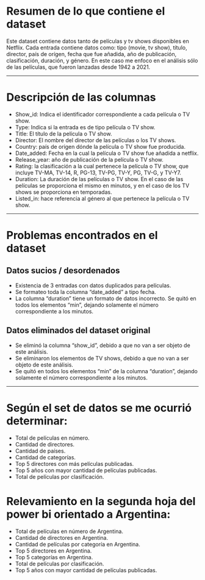 # Resumen de lo que contiene el dataset

Este dataset contiene datos tanto de películas y tv shows disponibles en Netflix.  Cada entrada contiene datos como: tipo (movie, tv show), título, director, país de orígen, fecha que fue añadida, año de publicación, clasificación, duración, y género.
En este caso me enfoco en el análisis sólo de las películas,  que fueron lanzadas desde 1942 a 2021.

---

# Descripción de las columnas

- Show_id: Indica el identificador correspondiente a cada película o TV show.
- Type: Indica si la entrada es de tipo película o TV show.
- Title: El título de la película o TV show.
- Director: El nombre del director de las películas o los TV shows.
- Country: país de origen dónde la película o TV show fue producida.
- Date_added: Fecha en la cual la película o TV show fue añadida a netflix.
- Release_year: año de publicación de la película o TV show. 
- Rating: la clasificación a la cual pertenece la película o TV show, que incluye  TV-MA, TV-14, R, PG-13, TV-PG, TV-Y, PG, TV-G, y TV-Y7.
- Duration: La duración de las películas o TV show. En el caso de las películas se proporciona el mismo en minutos,  y en el caso de los TV shows se proporciona en temporadas.
- Listed_in: hace referencia al género al que pertenece la película o TV show.

---

# Problemas encontrados en el dataset

## Datos sucios / desordenados
- Existencia de 3 entradas con datos duplicados para películas.
- Se formateo toda la columna “date_added” a tipo fecha.
- La columna “duration” tiene un formato de datos incorrecto. Se quitó en todos los elementos “min”, dejando solamente el número correspondiente a los minutos.
## Datos eliminados del dataset original
- Se eliminó la columna “show_id”, debido a que no van a ser objeto de este análisis. 
- Se eliminaron los elementos de TV shows, debido a que no van a ser objeto de este análisis.
- Se quitó en todos los elementos “min” de la columna “duration”, dejando solamente el número correspondiente a los minutos.

--- 

# Según el set de datos se me ocurrió determinar:
- Total de películas en número.
- Cantidad de directores.
- Cantidad de países.
- Cantidad de categorías.
- Top 5 directores con más películas publicadas.
- Top 5 años con mayor cantidad de películas publicadas.
- Total de películas por clasificación.

# Relevamiento en la segunda hoja del power bi orientado a Argentina:
- Total de películas en número de Argentina.
- Cantidad de directores en Argentina.
- Cantidad de películas por categoría en Argentina.
- Top 5 directores en Argentina.
- Top 5 categorías en Argentina.
- Total de películas por clasificación.
- Top 5 años con mayor cantidad de películas publicadas.


